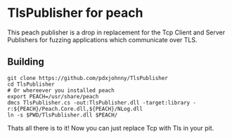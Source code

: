 # TlsPublisher for peach

This peach publisher is a drop in replacement for the Tcp Client and Server
Publishers for fuzzing applications which communicate over TLS.

## Building

```
git clone https://github.com/pdxjohnny/TlsPublisher
cd TlsPublisher
# Or whereever you installed peach
export PEACH=/usr/share/peach
dmcs TlsPublisher.cs -out:TlsPublisher.dll -target:library -r:${PEACH}/Peach.Core.dll,${PEACH}/NLog.dll
ln -s $PWD/TlsPublisher.dll $PEACH/
```

Thats all there is to it! Now you can just replace Tcp with Tls in your pit.
